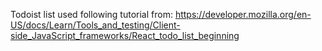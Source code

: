 Todoist list used following tutorial from:
https://developer.mozilla.org/en-US/docs/Learn/Tools_and_testing/Client-side_JavaScript_frameworks/React_todo_list_beginning
